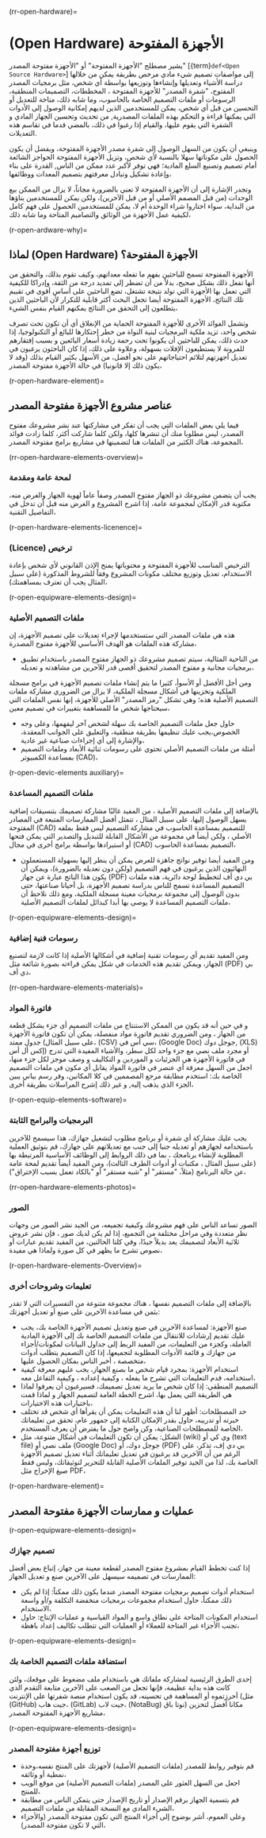 (rr-open-hardware)=
# (Open Hardware) الأجهزة المفتوحة

يشير مصطلح "الأجهزة المفتوحة" أو "الأجهزة مفتوحة المصدر" [{term}`def<Open Source Hardware>`] إلى مواصفات تصميم شيء مادي مرخص بطريقة يمكن من خلالها دراسة الأشياء وتعديلها وإنشاءها وتوزيعها بواسطة أي شخص، مثل برمجيات المصدر المفتوح، "شفرة المصدر" للأجهزة المفتوحة ، المخططات، التصميمات المنطقية، الرسومات أو ملفات التصميم الخاصة بالحاسوب، وما شابه ذلك، متاحة للتعديل أو التحسين من قبل أي شخص، يمكن للمستخدمين الذين لديهم إمكانية الوصول إلى الأدوات التي يمكنها قراءة و التحكم بهذه الملفات المصدرية, من تحديث وتحسين الجهاز المادي و الشفرة التي يقوم عليها، والقيام إذا رغبوا في ذلك، بالمضي قدما في تقاسم هذه التعديلات.

وينبغي أن يكون من السهل الوصول إلى شفرة مصدر الأجهزة المفتوحة، ويفضل أن يكون الحصول على مكوناتها سهلا بالنسبة لأي شخص، وتزيل الأجهزة المفتوحة الحواجز الشائعة أمام تصميم وتصنيع السلع المادية؛ فهي توفر لأكبر عدد ممكن من الناس, القدرة على بناء وإعادة تشكيل وتبادل معرفتهم بتصميم المعدات ووظائفها،

وتجدر الإشارة إلى أن الأجهزة المفتوحة لا تعني بالضرورة مجاناً، لا يزال من الممكن بيع الوحدات (من قبل المصمم الأصلي أو من قبل الآخرين)، ولكن *يمكن* للمستخدمين بناؤها من البداية، سواء اختاروا شراء الوحدة أم لا، يمكن للمستخدمين الحصول على فهم كامل لكيفية عمل الأجهزة من الوثائق والتصاميم المتاحة وما شابه ذلك،

(r-open-ardware-why)=
## لماذا (Open Hardware) الأجهزة المفتوحة؟

الأجهزة المفتوحة تسمح للباحثين بفهم ما تفعله معداتهم، وكيف تقوم بذلك، والتحقق من أنها تفعل ذلك بشكل صحيح، بدلاً من أن تضطر إلى تمديد درجة من الثقة، وإدراكا للكيفية التي تعمل بها الأجهزة التي تولد نتيجة تشتغل، تضع الباحثين على أساس أقوى في تقييم تلك النتائج، الأجهزة المفتوحة أيضا تجعل البحث أكثر قابلية للتكرار لأن الباحثين الذين يتطلعون إلى التحقق من النتائج يمكنهم القيام بنفس الشيء،

وتشمل الفوائد الأخرى للأجهزة المفتوحة الحماية من الإنغلاق أي أن تكون تحت تصرف شخص واحد، تزيد ملكية البرمجيات لبنية النواة من خطر إحتكارها للبائع أو التكنولوجيا، إذا حدث ذلك، يمكن للباحثين أن يكونوا تحت رحمة زيادة أسعار البائعين و بسبب إفتقارهم للمرونة لا يستطيعون الإفلات بسهولة، وعلاوة على ذلك، إذا كان الباحثون يرغبون في تعديل أجهزتهم لتلائم احتياجاتهم على نحو أفضل، من الأسهل بكثير القيام بذلك (وقد لا يكون ذلك إلا قانونيا) في حالة الأجهزة مفتوحة المصدر،

(r-open-hardware-element)=
## عناصر مشروع الأجهزة مفتوحة المصدر

فيما يلي بعض الملفات التي يجب أن تفكر في مشاركتها عند نشر مشروعك مفتوح المصدر، ليس مطلوبا منك أن تنشرها كلها، ولكن كلما شاركت أكثر، كلما زادت فوائد المجموعة، هناك الكثير من الملفات هنا لتضمينها في مشاريع برامج مفتوحة المصدر،

(rr-open-hardware-elements-overview)=
### لمحة عامة ومقدمة
يجب أن يتضمن مشروعك ذو الجهاز مفتوح المصدر وصفاً عاماً لهوية الجهاز والغرض منه، مكتوبة قدر الإمكان لمجموعة عامة، إذا اشرح المشروع و الغرض منه قبل أن تدخل في التفاصيل التقنية،

(r-open-hardware-elements-licenence)=
### (Licence) ترخيص
الترخيص المناسب للأجهزة المفتوحة و محتوياتها يمنح الإذن القانوني لأي شخص بإعادة الاستخدام، تعديل وتوزيع مختلف مكونات المشروع وفقاً للشروط المذكورة (على سبيل المثال يجب أن تعترف بمساهمتك)،

(r-open-equipware-elements-design)=
### ملفات التصميم الأصلية

هذه هي ملفات المصدر التي ستستخدمها لإجراء تعديلات على تصميم الأجهزة، إن مشاركة هذه الملفات هو الهدف الأساسي للأجهزة مفتوح المصدرة،
- من الناحية المثالية، سيتم تصميم مشروعك ذو الجهاز مفتوح المصدر باستخدام تطبيق برمجيات مجانية و مفتوح المصدر لتحقيق أقصى قدر للآخرين من مشاهدته و تعديله،

ومن أجل الأفضل أو الأسوأ، كثيرا ما يتم إنشاء ملفات تصميم الأجهزة في برامج مسجلة الملكية وتخزينها في أشكال مسجلة الملكية، لا يزال من الضروري مشاركة ملفات التصميم الأصلية هذه؛ وهي تشكل "رمز المصدر" الأصلي للأجهزة، إنها نفس الملفات التي سيحتاجها شخص ما للمساهمة بتغييرات في تصميم معين،
- حاول جعل ملفات التصميم الخاصة بك سهلة لشخص آخر ليفهمها، وعلى وجه الخصوص،يجب عليك تنظيمها بطريقة منطقية، والتعليق على الجوانب المعقدة، والإشارة إلى أي إجراءات صناعية غير عادية،
- أمثلة من ملفات التصميم الأصلي تحتوي على رسومات ثنائية الأبعاد وملفات التصميم بمساعدة الكمبيوتر (CAD)،

(r-open-devic-elements auxiliary)=
### ملفات التصميم المساعدة

بالإضافة إلى ملفات التصميم الأصلية ، من المفيد غالبًا مشاركة تصميمك بتنسيقات إضافية يسهل الوصول إليها، على سبيل المثال ، تتمثل أفضل الممارسات المتبعة في المصادر المفتوحة (CAD) للتصميم بمساعدة الحاسوب في مشاركة التصميم ليس فقط بملفه الأصلي ، ولكن أيضاً في مجموعة من الأشكال القابلة للتبديل والتصدير التي يمكن فتحها أو استيرادها بواسطة برامج أخرى في مجال  (CAD) التصميم بمساعدة الحاسوب،
- ومن المفيد أيضا توفير نواتج جاهزة للعرض يمكن أن ينظر إليها بسهولة المستعملون النهائيون الذين يرغبون في فهم التصميم (ولكن دون تعديله بالضرورة)، ويمكن أن يكون هذا الناتج عبارة عن جهاز (PDF) بي دي أف لتخطيط لوحة دائرية، هذه ملفات التصميم المساعدة تسمح للناس بدراسة تصميم الأجهزة، بل أحيانا صناعتها، حتى بدون الوصول إلى مجموعة برمجيات معينة مسجلة الملكية، ومع ذلك نلاحظ أن ملفات التصميم المساعدة لا يوصى بها أبدا كبدائل لملفات التصميم الأصلية،

(r-open-equipware-elements-design)=
### رسومات فنية إضافية
ومن المفيد تقديم أي رسومات تقنية إضافية في أشكالها الأصلية إذا كانت لازمة لتصنيع الجهاز، ويمكن تقديم هذه الخدمات في شكل يمكن قراءته بصورة شائعة مثل (PDF) بي دي أف،

(rr-open-hardware-elements-materials)=
### فاتورة المواد

و في حين أنه قد يكون من الممكن الاستنتاج من ملفات التصميم أى جزء يشكل قطعة من الجهاز ، ومن الضروري تقديم فاتورة مواد منفصلة، يمكن أن تكون فاتورة الأجهزة جدول ممتد (على سبيل المثال، (CSV) سي أس في، (Google Doc) جوجل دوك, (XLS) إكس أل أس) أو مجرد ملف نصي مع جزء واحد لكل سطر، والأشياء المفيدة التي تدرج في فاتورة الأجهزة هي الجزئيات و الموردين و التكاليف و وصف موجز لكل جزء منها، اجعل من السهل معرفة أي عنصر في فاتورة المواد يقابل أي مكون في ملفات التصميم الخاصة بك: استخدم مطابقة مرجع المصممين في كلا المكانين، وفر رسم بياني يبين الجزء الذي يذهب إليه, و غير ذلك إشرح المراسلات بطريقة أخرى،

(r-open-equip-elements-software)=
### البرمجيات والبرامج الثابتة

يجب عليك مشاركة أي شفرة أو برنامج مطلوب لتشغيل جهازك، هذا سيسمح للآخرين باستخدامه لجهازهم أو تعديله جنبا إلى جنب مع تعديلاتهم على جهازك، قم بتوثيق العملية المطلوبة لإنشاء برنامجك ، بما في ذلك الروابط إلى الوظائف الأساسية المرتبطة بها (على سبيل المثال ، مكتبات أو أدوات الطرف الثالث)، ومن المفيد أيضاً تقديم لمحة عامة عن حالة البرنامج (مثلاً، "مستقر" أو "شبه مستقر" أو "بالكاد تعمل بسبب الإختراق")،

(rr-open-hardware-elements-photos)=
### الصور
الصور تساعد الناس على فهم مشروعك وكيفية تجميعه، من الجيد نشر الصور من وجهات نظر متعددة وفي مراحل مختلفة من التجميع، إذا لم يكن لديك صور ، فإن نشر عروض ثلاثية الأبعاد لتصميمك يعد بديلاً جيدًا، وفي كلتا الحالتين، من المفيد تقديم عبارات أو نصوص تشرح ما يظهر في كل صورة ولماذا هي مفيدة،

(r-open-hardware-elements-Overview)=
### تعليمات وشروحات أخرى

بالإضافة إلى ملفات التصميم نفسها ، هناك مجموعة متنوعة من التفسيرات التي لا تقدر بثمن في مساعدة الآخرين على صنع أو تعديل أجهزتك:
- صنع الأجهزة: لمساعدة الآخرين في صنع وتعديل تصميم الأجهزة الخاصة بك، يجب عليك تقديم إرشادات للانتقال من ملفات التصميم الخاصة بك إلى الأجهزة المادية العاملة، وكجزء من التعليمات، من المفيد الربط إلى جداول البيانات لمكونات/أجزاء من جهازك و قائمة الأدوات المطلوبة لتجميعها، إذا كان التصميم يتطلب أدوات متخصصة ، أخبر الناس بمكان الحصول عليها،
- استخدام الأجهزة: بمجرد قيام شخص ما بصنع الجهاز، يجب عليهم معرفة كيفية استخدامه، قدم التعليمات التي تشرح ما يفعله ، وكيفية إعداده ، وكيفية التفاعل معه،
- التصميم المنطقي: إذا كان شخص ما يريد تعديل تصميمك، فسيرغبون أن يعرفوا لماذا هي الطريقة التي يعمل بها، اشرح الخطة العامة لتصميم الجهاز و لماذا قمت باختيارات هذه الاختيارات،
- حد المصطلحات: أظهر لنا أن هذه التعليمات يمكن أن يقرأها أي شخص قد تختلف خبرته أو تدريبه، حاول بقدر الإمكان الكتابة إلى جمهور عام، تحقق من تعليماتك الخاصة للمصطلحات الصناعية، وكن واضح حول ما يفترض أن يعرف المستخدم،
- الشكل: يمكن أن تكون التعليمات في أشكال متنوعة، مثل (wiki) وي كي أو (text file) ملف نصي أو (Google Doc) جوجل دوك، أو (PDF) بي دي إف، تذكر، على الرغم من أن الآخرين قد يرغبون في تعديل تعليماتك أثناء تعديل تصميم الأجهزة الخاصة بك، لذا من الجيد توفير الملفات الأصلية القابلة للتحرير لتوثيقاتك، وليس فقط صيغ الإخراج مثل PDF،

(r-open-hardware-element)=
## عمليات و ممارسات الأجهزة مفتوحة المصدر

(r-open-equipware-elements-design)=
### تصميم جهازك

إذا كنت تخطط القيام بمشروع مفتوح المصدر لقطعة معينة من جهاز، إتباع بعض أفضل الممارسات في تصميمه سيسهل على الآخرين صنع و تعديل الجهاز:

- استخدام أدوات تصميم برمجيات مفتوحة المصدر عندما يكون ذلك ممكناً: إذا لم يكن ذلك ممكناً، حاول استخدام مجموعات برمجيات منخفضة التكلفة و/أو واسعة الاستخدام،
- استخدام المكونات المتاحة على نطاق واسع و المواد القياسية و عمليات الإنتاج: حاول تجنب الأجزاء غير المتاحة للعملاء أو العمليات التي تتطلب تكاليف إعداد باهظة،

(r-open-equipware-elements-design)=
### استضافة ملفات التصميم الخاصة بك

إحدى الطرق الرئيسية لمشاركة ملفاتك هي باستخدام ملف مضغوط على موقعك، ولئن كانت هذه بداية عظيمة، فإنها تجعل من الصعب على الآخرين متابعة التقدم الذي أحرزتموه أو المساهمة في تحسينه، قد يكون استخدام منصة شفرتها على الإنترنت (مثل (GitHub) جيت هاب، (GitLab) جيت لاب، (NotaBug) نوتا باڨ) مكانا أفضل لتخزين مشاريع الأجهزة المفتوحة المصدر،

(r-open-equipware-elements-design)=
### توزيع أجهزة مفتوحة المصدر

- قم بتوفير روابط للمصدر (ملفات التصميم الأصلية) لأجهزتك على المنتج نفسه،وحدة نمطية أو وثائقه،
- اجعل من السهل العثور على المصدر (ملفات التصميم الأصلية) من موقع الويب للمنتج،
- قم بتسمية الجهاز برقم الإصدار أو تاريخ الإصدار حتى يتمكن الناس من مطابقة الشيء المادي مع النسخة المقابلة من ملفات التصميم،
- وعلى العموم، أشر بوضوح إلى أجزاء المنتج التي تكون مفتوحة المصدر (والأجزاء التي لا تكون مفتوحة المصدر)،
